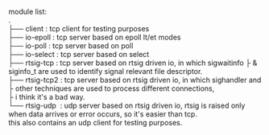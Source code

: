 module list:  
.  
├── client      : tcp client for testing purposes  
├── io-epoll    : tcp server based on epoll lt/et modes  
├── io-poll     : tcp server based on poll  
├── io-select   : tcp server based on select  
├── rtsig-tcp   : tcp server based on rtsig driven io, in which sigwaitinfo 
├                         & siginfo_t are used to identify signal relevant file descriptor.  
├── rtsig-tcp2  : tcp server based on rtsig driven io, in which sighandler and  
├                         other techniques are used to process different connections,  
├                         i think it's a bad way.  
└── rtsig-udp  : udp server based on rtsig driven io, rtsig is raised only  
                            when data arrives or error occurs, so it's easier than tcp.  
                            this also contains an udp client for testing purposes.  


